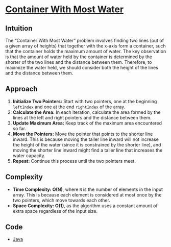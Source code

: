 # [Container With Most Water](https://leetcode.com/problems/container-with-most-water/description/)

## Intuition

The “Container With Most Water” problem involves finding two lines (out of a given array of heights) that together with
the x-axis form a container, such that the container holds the maximum amount of water. The key observation is that the
amount of water held by the container is determined by the shorter of the two lines and the distance between them.
Therefore, to maximize the water held, we should consider both the height of the lines and the distance between them.

## Approach

1. **Initialize Two Pointers:** Start with two pointers, one at the beginning `leftIndex` and one at the end
   `rightIndex` of the array.
2. **Calculate the Area:** In each iteration, calculate the area formed by the lines at the left and right pointers and
   the distance between them.
3. **Update Maximum Area:** Keep track of the maximum area encountered so far.
4. **Move the Pointers:** Move the pointer that points to the shorter line inward. This is because moving the taller
   line inward will not increase the height of the water (since it is constrained by the shorter line), and moving the
   shorter line inward might find a taller line that increases the water capacity.
5. **Repeat:** Continue this process until the two pointers meet.

## Complexity

- **Time Complexity: O(N)**, where `N` is the number of elements in the input array. This is because each element is
  considered at most once by the two pointers, which move towards each other.
- **Space Complexity: O(1)**, as the algorithm uses a constant amount of extra space regardless of the input size.

## Code

- [Java](../src/main/java/io/dksifoua/leetcode/containerwithmostwater/Solution.java)